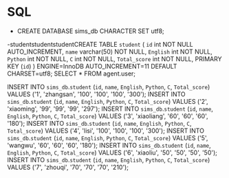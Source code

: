 # SQL
- CREATE DATABASE sims_db CHARACTER SET utf8;

-studentstudentstudentCREATE TABLE `student` (
  `id` int NOT NULL AUTO_INCREMENT,
  `name` varchar(50) NOT NULL,
  `English` int NOT NULL,
  `Python` int NOT NULL,
  `C` int NOT NULL,
  `Total_score` int NOT NULL,
  PRIMARY KEY (`id`)
) ENGINE=InnoDB AUTO_INCREMENT=11 DEFAULT CHARSET=utf8;
SELECT * FROM agent.user;


INSERT INTO `sims_db`.`student` (`id`, `name`, `English`, `Python`, `C`, `Total_score`) VALUES ('1', 'zhangsan', '100', '100', '100', '300');
INSERT INTO `sims_db`.`student` (`id`, `name`, `English`, `Python`, `C`, `Total_score`) VALUES ('2', 'xiaoming', '99', '99', '99', '297');
INSERT INTO `sims_db`.`student` (`id`, `name`, `English`, `Python`, `C`, `Total_score`) VALUES ('3', 'xiaoliang', '60', '60', '60', '180');
INSERT INTO `sims_db`.`student` (`id`, `name`, `English`, `Python`, `C`, `Total_score`) VALUES ('4', 'lisi', '100', '100', '100', '300');
INSERT INTO `sims_db`.`student` (`id`, `name`, `English`, `Python`, `C`, `Total_score`) VALUES ('5', 'wangwu', '60', '60', '60', '180');
INSERT INTO `sims_db`.`student` (`id`, `name`, `English`, `Python`, `C`, `Total_score`) VALUES ('6', 'xiaoliu', '50', '50', '50', '50');
INSERT INTO `sims_db`.`student` (`id`, `name`, `English`, `Python`, `C`, `Total_score`) VALUES ('7', 'zhouqi', '70', '70', '70', '210');


